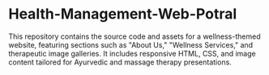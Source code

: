 # Health-Management-Web-Potral
This repository contains the source code and assets for a wellness-themed website, featuring sections such as "About Us," "Wellness Services," and therapeutic image galleries. It includes responsive HTML, CSS, and image content tailored for Ayurvedic and massage therapy presentations.
